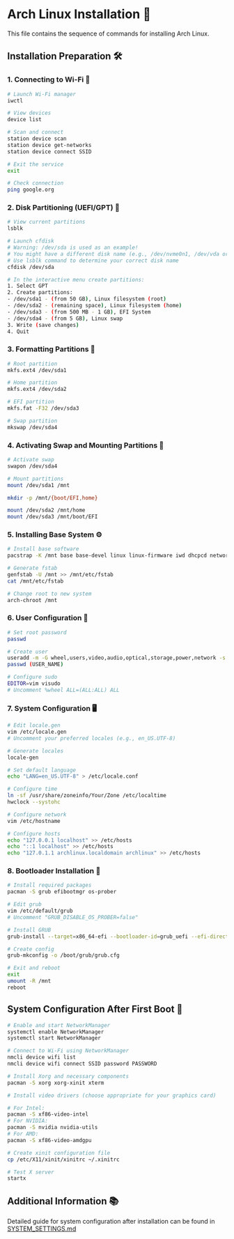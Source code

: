 # Arch Linux Installation 🐧

This file contains the sequence of commands for installing Arch Linux.

## Installation Preparation 🛠️

### 1. Connecting to Wi-Fi 📡

```bash
# Launch Wi-Fi manager
iwctl

# View devices
device list

# Scan and connect
station device scan
station device get-networks
station device connect SSID

# Exit the service
exit

# Check connection
ping google.org
```

### 2. Disk Partitioning (UEFI/GPT) 💾

```bash
# View current partitions
lsblk

# Launch cfdisk
# Warning: /dev/sda is used as an example!
# You might have a different disk name (e.g., /dev/nvme0n1, /dev/vda or /dev/sdb)
# Use lsblk command to determine your correct disk name
cfdisk /dev/sda

# In the interactive menu create partitions:
1. Select GPT
2. Create partitions:
- /dev/sda1 - (from 50 GB), Linux filesystem (root)
- /dev/sda2 - (remaining space), Linux filesystem (home)
- /dev/sda3 - (from 500 MB - 1 GB), EFI System
- /dev/sda4 - (from 5 GB), Linux swap
3. Write (save changes)
4. Quit
```
### 3. Formatting Partitions 📝

```bash
# Root partition
mkfs.ext4 /dev/sda1

# Home partition
mkfs.ext4 /dev/sda2

# EFI partition
mkfs.fat -F32 /dev/sda3

# Swap partition
mkswap /dev/sda4
```
### 4. Activating Swap and Mounting Partitions 🔄
```bash
# Activate swap
swapon /dev/sda4

# Mount partitions
mount /dev/sda1 /mnt

mkdir -p /mnt/{boot/EFI,home}

mount /dev/sda2 /mnt/home
mount /dev/sda3 /mnt/boot/EFI
```

### 5. Installing Base System ⚙️
```bash
# Install base software
pacstrap -K /mnt base base-devel linux linux-firmware iwd dhcpcd networkmanager vim

# Generate fstab
genfstab -U /mnt >> /mnt/etc/fstab
cat /mnt/etc/fstab

# Change root to new system
arch-chroot /mnt
```

### 6. User Configuration 👥
```bash
# Set root password
passwd

# Create user
useradd -m -G wheel,users,video,audio,optical,storage,power,network -s /bin/bash (USER_NAME)
passwd (USER_NAME)

# Configure sudo
EDITOR=vim visudo
# Uncomment %wheel ALL=(ALL:ALL) ALL
```

### 7. System Configuration 🖥️

```bash
# Edit locale.gen
vim /etc/locale.gen
# Uncomment your preferred locales (e.g., en_US.UTF-8)

# Generate locales
locale-gen

# Set default language
echo "LANG=en_US.UTF-8" > /etc/locale.conf

# Configure time
ln -sf /usr/share/zoneinfo/Your/Zone /etc/localtime
hwclock --systohc

# Configure network
vim /etc/hostname

# Configure hosts
echo "127.0.0.1 localhost" >> /etc/hosts
echo "::1 localhost" >> /etc/hosts
echo "127.0.1.1 archlinux.localdomain archlinux" >> /etc/hosts
```

### 8. Bootloader Installation 🥾

```bash
# Install required packages
pacman -S grub efibootmgr os-prober

# Edit grub
vim /etc/default/grub
# Uncomment "GRUB_DISABLE_OS_PROBER=false"

# Install GRUB
grub-install --target=x86_64-efi --bootloader-id=grub_uefi --efi-directory=/boot/EFI --recheck

# Create config
grub-mkconfig -o /boot/grub/grub.cfg

# Exit and reboot
exit
umount -R /mnt
reboot
```

## System Configuration After First Boot 🌟

```bash
# Enable and start NetworkManager
systemctl enable NetworkManager
systemctl start NetworkManager

# Connect to Wi-Fi using NetworkManager
nmcli device wifi list
nmcli device wifi connect SSID password PASSWORD

# Install Xorg and necessary components
pacman -S xorg xorg-xinit xterm

# Install video drivers (choose appropriate for your graphics card)

# For Intel:
pacman -S xf86-video-intel
# For NVIDIA:
pacman -S nvidia nvidia-utils
# For AMD:
pacman -S xf86-video-amdgpu

# Create xinit configuration file
cp /etc/X11/xinit/xinitrc ~/.xinitrc

# Test X server
startx
```

## Additional Information 📚
Detailed guide for system configuration after installation can be found in [SYSTEM_SETTINGS.md](./SYSTEM_SETTINGS.md)
